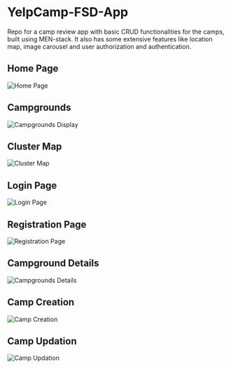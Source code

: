 # YelpCamp-FSD-App
Repo for a camp review app with basic CRUD functionalities for the camps, built using MEN-stack.
It also has some extensive features like location map, image carousel and user authorization and authentication.

## Home Page

![Home Page](https://user-images.githubusercontent.com/71378339/221175807-32ce2c79-4273-40ba-8bbd-b27145523db7.jpg)

## Campgrounds

![Campgrounds Display](https://user-images.githubusercontent.com/71378339/221176560-9ad67eaa-cea2-4c84-8b34-c5960cf7cff9.jpg)

## Cluster Map

![Cluster Map](https://user-images.githubusercontent.com/71378339/221176639-fac3152c-d0bd-4bb4-bc4c-cd30ead284fc.jpg)

## Login Page

![Login Page](https://user-images.githubusercontent.com/71378339/221176679-70de8ac2-e00a-4f86-b322-ef4bb17ce6ad.jpg)

## Registration Page

![Registration Page](https://user-images.githubusercontent.com/71378339/221176694-554a6394-7885-4348-adf8-6a7256a1e4d7.jpg)

## Campground Details

![Campgrounds Details](https://user-images.githubusercontent.com/71378339/221176717-43772c2f-e9f7-4aad-9592-c7f13e3035ac.jpg)

## Camp Creation

![Camp Creation](https://user-images.githubusercontent.com/71378339/221176826-ac7e2f33-d767-489c-b9f3-898310ff8a61.jpg)

## Camp Updation

![Camp Updation](https://user-images.githubusercontent.com/71378339/221176854-b2a8ee3c-0866-4bbc-879d-b933175fa559.jpg)

